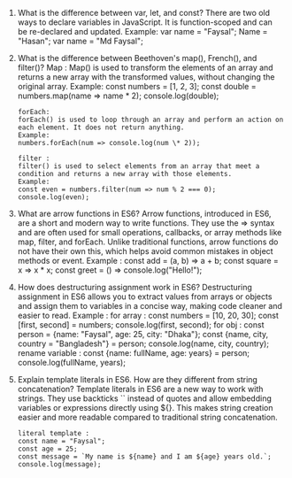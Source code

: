 1.  What is the difference between var, let, and const?
    There are two old ways to declare variables in JavaScript. It is function-scoped and can be re-declared and updated.
    Example:
    var name = "Faysal";
    Name = "Hasan";
    var name = "Md Faysal";

2.  What is the difference between Beethoven's map(), French(), and filter()?
    Map :
    Map() is used to transform the elements of an array and returns a new array with the transformed values, without changing the original array.
    Example:
    const numbers = [1, 2, 3];
    const double = numbers.map(name => name \* 2);
    console.log(double);

        forEach:
        forEach() is used to loop through an array and perform an action on each element. It does not return anything.
        Example:
        numbers.forEach(num => console.log(num \* 2));

        filter :
        filter() is used to select elements from an array that meet a condition and returns a new array with those elements.
        Example:
        const even = numbers.filter(num => num % 2 === 0);
        console.log(even);

3.  What are arrow functions in ES6?
    Arrow functions, introduced in ES6, are a short and modern way to write functions. They use the => syntax and are often used for small operations, callbacks, or array methods like map, filter, and forEach. Unlike traditional functions, arrow functions do not have their own this, which helps avoid common mistakes in object methods or event.
    Example :
    const add = (a, b) => a + b;
    const square = x => x \* x;
    const greet = () => console.log("Hello!");

4.  How does destructuring assignment work in ES6?
    Destructuring assignment in ES6 allows you to extract values from arrays or objects and assign them to variables in a concise way, making code cleaner and easier to read.
    Example :
    for array :
    const numbers = [10, 20, 30];
    const [first, second] = numbers;
    console.log(first, second);
    for obj :
    const person = {name: "Faysal", age: 25, city: "Dhaka"};
    const {name, city, country = "Bangladesh"} = person;
    console.log(name, city, country);
    rename variable :
    const {name: fullName, age: years} = person;
    console.log(fullName, years);

5.  Explain template literals in ES6. How are they different from string concatenation?
    Template literals in ES6 are a new way to work with strings. They use backticks `` instead of quotes and allow embedding variables or expressions directly using ${}. This makes string creation easier and more readable compared to traditional string concatenation.

        literal template :
        const name = "Faysal";
        const age = 25;
        const message = `My name is ${name} and I am ${age} years old.`;
        console.log(message);
